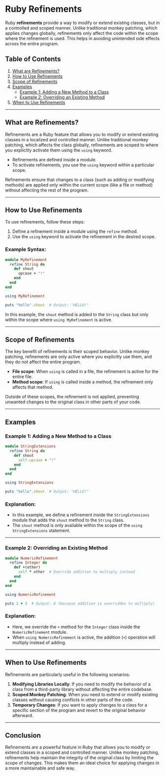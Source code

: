 

# Ruby Refinements

Ruby **refinements** provide a way to modify or extend existing classes, but in a controlled and scoped manner. Unlike traditional monkey patching, which applies changes globally, refinements only affect the code within the scope where the refinement is used. This helps in avoiding unintended side effects across the entire program.

## Table of Contents
1. [What are Refinements?](#what-are-refinements)
2. [How to Use Refinements](#how-to-use-refinements)
3. [Scope of Refinements](#scope-of-refinements)
4. [Examples](#examples)
    - [Example 1: Adding a New Method to a Class](#example-1-adding-a-new-method-to-a-class)
    - [Example 2: Overriding an Existing Method](#example-2-overriding-an-existing-method)
5. [When to Use Refinements](#when-to-use-refinements)

---

## What are Refinements?

Refinements are a Ruby feature that allows you to modify or extend existing classes in a localized and controlled manner. Unlike traditional monkey patching, which affects the class globally, refinements are scoped to where you explicitly activate them using the `using` keyword.

- Refinements are defined inside a module.
- To activate refinements, you use the `using` keyword within a particular scope.

Refinements ensure that changes to a class (such as adding or modifying methods) are applied only within the current scope (like a file or method) without affecting the rest of the program.

---

## How to Use Refinements

To use refinements, follow these steps:
1. Define a refinement inside a module using the `refine` method.
2. Use the `using` keyword to activate the refinement in the desired scope.

### Example Syntax:

```ruby
module MyRefinement
  refine String do
    def shout
      upcase + "!"
    end
  end
end

using MyRefinement

puts "hello".shout  # Output: "HELLO!"
```

In this example, the `shout` method is added to the `String` class but only within the scope where `using MyRefinement` is active.

---

## Scope of Refinements

The key benefit of refinements is their scoped behavior. Unlike monkey patching, refinements are only active where you explicitly use them, and they do not affect the entire program.

- **File scope**: When `using` is called in a file, the refinement is active for the entire file.
- **Method scope**: If `using` is called inside a method, the refinement only affects that method.

Outside of these scopes, the refinement is not applied, preventing unwanted changes to the original class in other parts of your code.

---

## Examples

### Example 1: Adding a New Method to a Class

```ruby
module StringExtensions
  refine String do
    def shout
      self.upcase + "!"
    end
  end
end

using StringExtensions

puts "hello".shout  # Output: "HELLO!"
```

### Explanation:

- In this example, we define a refinement inside the `StringExtensions` module that adds the `shout` method to the `String` class.
- The `shout` method is only available within the scope of the `using StringExtensions` statement.

---

### Example 2: Overriding an Existing Method

```ruby
module NumericRefinement
  refine Integer do
    def +(other)
      self * other  # Override addition to multiply instead
    end
  end
end

using NumericRefinement

puts 2 + 3  # Output: 6 (because addition is overridden to multiply)
```

### Explanation:

- Here, we override the `+` method for the `Integer` class inside the `NumericRefinement` module.
- When `using NumericRefinement` is active, the addition (`+`) operation will multiply instead of adding.

---

## When to Use Refinements

Refinements are particularly useful in the following scenarios:
1. **Modifying Libraries Locally**: If you need to modify the behavior of a class from a third-party library without affecting the entire codebase.
2. **Scoped Monkey Patching**: When you need to extend or modify existing classes without causing conflicts in other parts of the code.
3. **Temporary Changes**: If you want to apply changes to a class for a specific section of the program and revert to the original behavior afterward.

---

## Conclusion

Refinements are a powerful feature in Ruby that allows you to modify or extend classes in a scoped and controlled manner. Unlike monkey patching, refinements help maintain the integrity of the original class by limiting the scope of changes. This makes them an ideal choice for applying changes in a more maintainable and safe way.
